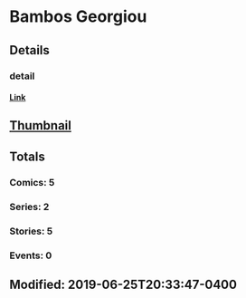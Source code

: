 # Bambos  Georgiou 
## Details
### detail
#### [Link](http://marvel.com/comics/creators/13379/bambos_georgiou?utm_campaign=apiRef&utm_source=225578a89fc76f3d20fbffda5d17a88d)
## [Thumbnail](http://i.annihil.us/u/prod/marvel/i/mg/b/40/image_not_available.jpg)
## Totals
### Comics: 5
### Series: 2
### Stories: 5
### Events: 0
## Modified: 2019-06-25T20:33:47-0400